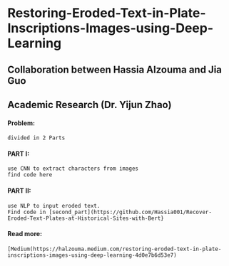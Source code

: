 # Restoring-Eroded-Text-in-Plate-Inscriptions-Images-using-Deep-Learning
## Collaboration between Hassia Alzouma and Jia Guo
## Academic Research (Dr. Yijun Zhao) 
#### Problem: 
    divided in 2 Parts
    
#### PART I:
    use CNN to extract characters from images
    find code here
    
#### PART II:
    use NLP to input eroded text. 
    Find code in [second_part](https://github.com/Hassia001/Recover-Eroded-Text-Plates-at-Historical-Sites-with-Bert}
    
#### Read more:
    [Medium(https://halzouma.medium.com/restoring-eroded-text-in-plate-inscriptions-images-using-deep-learning-4d0e7b6d53e7)
